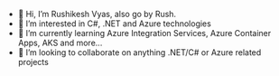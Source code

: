

<!---
ruvyas/ruvyas is a ✨ special ✨ repository because its `README.md` (this file) appears on your GitHub profile.
You can click the Preview link to take a look at your changes.
--->
- 👋 Hi, I’m Rushikesh Vyas, also go by Rush.
- 👀 I’m interested in C#, .NET and Azure technologies
- 🌱 I’m currently learning Azure Integration Services, Azure Container Apps, AKS and more...
- 💞️ I’m looking to collaborate on anything .NET/C# or Azure related projects
